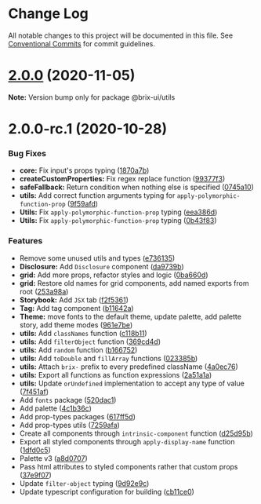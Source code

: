 # Change Log

All notable changes to this project will be documented in this file.
See [Conventional Commits](https://conventionalcommits.org) for commit guidelines.

# [2.0.0](https://github.com/uStudioTeam/brix-ui/compare/v2.0.0-rc.1...2.0.0) (2020-11-05)

**Note:** Version bump only for package @brix-ui/utils





# 2.0.0-rc.1 (2020-10-28)


### Bug Fixes

* **core:** Fix input's props typing ([1870a7b](https://github.com/uStudioTeam/brix-ui/commit/1870a7b773ce7f2cbc6f79a01e0b32b28a4241d9))
* **createCustomProperties:** Fix regex replace function ([99377f3](https://github.com/uStudioTeam/brix-ui/commit/99377f3aa865bbfa069bd3e3444a3b121b00cf9d))
* **safeFallback:** Return condition when nothing else is specified ([0745a10](https://github.com/uStudioTeam/brix-ui/commit/0745a107c9707350b16ca2e901eaff48b29260c8))
* **utils:** Add correct function arguments typing for `apply-polymorphic-function-prop` ([9f59afd](https://github.com/uStudioTeam/brix-ui/commit/9f59afd93dddf8cb96276394cc75d0afc26ec3dd))
* **Utils:** Fix `apply-polymorphic-function-prop` typing ([eea386d](https://github.com/uStudioTeam/brix-ui/commit/eea386d72f17eef47eb78dcd34c669ccfde4b4d3))
* **Utils:** Fix `apply-polymorphic-function-prop` typing ([0b43f83](https://github.com/uStudioTeam/brix-ui/commit/0b43f83d5b9c9924c2f2e3639d5266049697c8a0))


### Features

* Remove some unused utils and types ([e736135](https://github.com/uStudioTeam/brix-ui/commit/e7361355917fd9747703baafdae1fb0f72591419))
* **Disclosure:** Add `Disclosure` component ([da9739b](https://github.com/uStudioTeam/brix-ui/commit/da9739bee942aa7bb50741f119aacc61dee70149))
* **grid:** Add more props, refactor styles and logic ([0ba660d](https://github.com/uStudioTeam/brix-ui/commit/0ba660d695035b202965036dcd99190b2e33fbf0))
* **grid:** Restore old names for grid components, add named exports from root ([253a98a](https://github.com/uStudioTeam/brix-ui/commit/253a98a22c6ef767c58a64637620fc1a7f2d6ba2))
* **Storybook:** Add `JSX` tab ([f2f5361](https://github.com/uStudioTeam/brix-ui/commit/f2f5361fb7be732722c215fa61e17124e27ef1b4))
* **Tag:** Add tag component ([b11642a](https://github.com/uStudioTeam/brix-ui/commit/b11642a24c6ab5b2771e4176bf59ba586bd7e00d))
* **Theme:** move fonts to the default theme, update palette, add palette story, add theme modes ([961e7be](https://github.com/uStudioTeam/brix-ui/commit/961e7beb70907dcfb3e0b0de25138e144b283db0))
* **utils:** Add `classNames` function ([c118b11](https://github.com/uStudioTeam/brix-ui/commit/c118b11817894fb6696059d64c9101a65a727d00))
* **utils:** Add `filterObject` function ([369cd4d](https://github.com/uStudioTeam/brix-ui/commit/369cd4d839fde43872365c14693d2dd443f3e2c5))
* **utils:** Add `random` function ([b166752](https://github.com/uStudioTeam/brix-ui/commit/b1667520287dc460faba9520d3d9d34a3630ddcc))
* **utils:** Add `toDouble` and `fillArray` functions ([023385b](https://github.com/uStudioTeam/brix-ui/commit/023385b048ead93b98e239798116538e33466f42))
* **utils:** Attach `brix-` prefix to every predefined className ([4a0ec76](https://github.com/uStudioTeam/brix-ui/commit/4a0ec76a3279fdabc1adbcc6918598ec6541c8f9))
* **utils:** Export all functions as function expressions ([2a51a1a](https://github.com/uStudioTeam/brix-ui/commit/2a51a1a43095113c7d361f10108ddffb6dabb556))
* **utils:** Update `orUndefined` implementation to accept any type of value ([7f451af](https://github.com/uStudioTeam/brix-ui/commit/7f451aff7afb9fae42302289256ac834769bc319))
* Add `fonts` package ([520dac1](https://github.com/uStudioTeam/brix-ui/commit/520dac1be641aa04a433ccc0c8dec467ff429c03))
* Add palette ([4c1b36c](https://github.com/uStudioTeam/brix-ui/commit/4c1b36ca177f750a242da4f9af12467e2fda677b))
* Add prop-types packages ([617ff5d](https://github.com/uStudioTeam/brix-ui/commit/617ff5d338b5dcb14b9a7ba00d76157a78d03a27))
* Add prop-types utils ([7259afa](https://github.com/uStudioTeam/brix-ui/commit/7259afa5bb8c745f118e63274b1df3f61b5f7795))
* Create all components through `intrinsic-component` function ([d25d95b](https://github.com/uStudioTeam/brix-ui/commit/d25d95b5f33568b274efd654402bf3d7d927a98d))
* Export all styled components through `apply-display-name` function ([1dfd0c5](https://github.com/uStudioTeam/brix-ui/commit/1dfd0c54b2460fb8292747f5d2505fce59615e49))
* Palette v3 ([a8d0707](https://github.com/uStudioTeam/brix-ui/commit/a8d0707506c6bbfa2fe8e8548fe0920007ffda9e))
* Pass html attributes to styled components rather that custom props ([37e9f07](https://github.com/uStudioTeam/brix-ui/commit/37e9f0743f36c38be64424a482f26f827f44e524))
* Update `filter-object` typing ([9d92e9c](https://github.com/uStudioTeam/brix-ui/commit/9d92e9cba8539611d5eda7734c645d186b9960bc))
* Update typescript configuration for building ([cb11ce0](https://github.com/uStudioTeam/brix-ui/commit/cb11ce0ff7fccef7088f9fc9c9ca9c615a8ab2fb))
